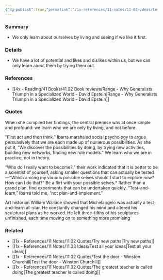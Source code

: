 ```yaml
---
{"dg-publish":true,"permalink":"/1x-references/11-notes/11-03-ideas/test-and-learn-is-preferable-to-plan-and-implement-strategy/","title":"Test and learn is preferable to plan and implement strategy","created":"2024-02-10T20:16:30.712+03:00","updated":"2024-02-14T20:18:22.697+03:00"}
---
```



### Summary
- We only learn about ourselves by living and seeing if we like it first. 

### Details
- We have a lot of potential and likes and dislikes within us, but we can only learn about them by trying them out.

### References
- [[4x - Reading/41 Books/41.02 Book reviews/Range - Why Generalists Triumph in a Specialized World - David Epstein\|Range - Why Generalists Triumph in a Specialized World - David Epstein]]

### Quotes
When she compiled her findings, the central premise was at once simple and profound: we learn who we are only by living, and not before.

“First act and then think.” Ibarra marshaled social psychology to argue persuasively that we are each made up of numerous possibilities. As she put it, “We discover the possibilities by doing, by trying new activities, building new networks, finding new role models.” We learn who we are in practice, not in theory.

“Who do I really want to become?,” their work indicated that it is better to be a scientist of yourself, asking smaller questions that can actually be tested—“Which among my various possible selves should I start to explore now? How can I do that?” Be a flirt with your possible selves.* Rather than a grand plan, find experiments that can be undertaken quickly. “Test-and-learn,” Ibarra told me, “not plan-and-implement.”

Art historian William Wallace showed that Michelangelo was actually a test-and-learn all-star. He constantly changed his mind and altered his sculptural plans as he worked. He left three-fifths of his sculptures unfinished, each time moving on to something more promising

### Related
- [[1x - References/11 Notes/11.02 Quotes/Try new paths\|Try new paths]]
- [[1x - References/11 Notes/11.03 Ideas/Test all your ideas\|Test all your ideas]]
- [[1x - References/11 Notes/11.02 Quotes/Test the door - Winston Churchill\|Test the door - Winston Churchill]]
- [[1x - References/11 Notes/11.02 Quotes/The greatest teacher is called doing\|The greatest teacher is called doing]]
